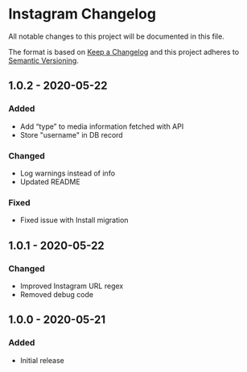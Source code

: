 # Instagram Changelog

All notable changes to this project will be documented in this file.

The format is based on [Keep a Changelog](http://keepachangelog.com/) and this project adheres to [Semantic Versioning](http://semver.org/).

## 1.0.2 - 2020-05-22
### Added
- Add “type” to media information fetched with API
- Store "username" in DB record

### Changed
- Log warnings instead of info
- Updated README

### Fixed
- Fixed issue with Install migration

## 1.0.1 - 2020-05-22
### Changed
- Improved Instagram URL regex
- Removed debug code

## 1.0.0 - 2020-05-21
### Added
- Initial release
